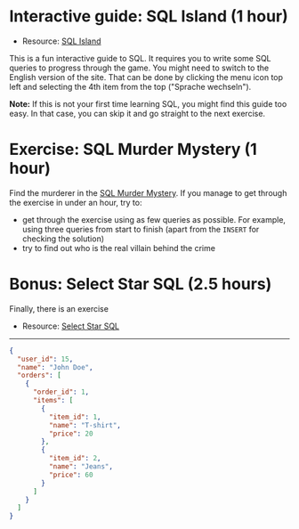 # Interactive guide: SQL Island (1 hour)

- Resource: [SQL Island](https://sql-island.informatik.uni-kl.de/)

This is a fun interactive guide to SQL. It requires you to write some SQL queries to progress through the game. You might need to switch to the English version of the site. That can be done by clicking the menu icon top left and selecting the 4th item from the top ("Sprache wechseln").

**Note:** If this is not your first time learning SQL, you might find this guide too easy. In that case, you can skip it and go straight to the next exercise.

# Exercise: SQL Murder Mystery (1 hour)

Find the murderer in the [SQL Murder Mystery](https://mystery.knightlab.com/walkthrough.html). If you manage to get through the exercise in under an hour, try to:
- get through the exercise using as few queries as possible. For example, using three queries from start to finish (apart from the `INSERT` for checking the solution)
- try to find out who is the real villain behind the crime

# Bonus: Select Star SQL (2.5 hours)

Finally, there is an exercise

- Resource: [Select Star SQL](https://selectstarsql.com/)

---

```json
{
  "user_id": 15,
  "name": "John Doe",
  "orders": [
    {
      "order_id": 1,
      "items": [
        {
          "item_id": 1,
          "name": "T-shirt",
          "price": 20
        },
        {
          "item_id": 2,
          "name": "Jeans",
          "price": 60
        }
      ]
    }
  ]
}
```